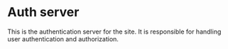 # Auth server

This is the authentication server for the site. It is responsible for handling user authentication and authorization.

